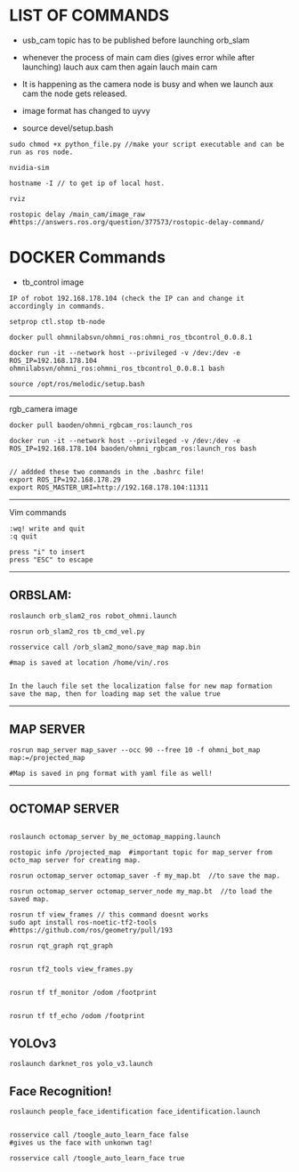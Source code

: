 
# LIST OF COMMANDS




* usb_cam topic has to be published before launching orb_slam

* whenever the process of main cam dies (gives error while after launching) lauch aux cam then again lauch main cam
* It is happening as the camera node is busy and when we launch aux cam the node gets released.

* image format has changed to uyvy


* source devel/setup.bash

```
sudo chmod +x python_file.py //make your script executable and can be run as ros node.

nvidia-sim

hostname -I // to get ip of local host.

rviz

rostopic delay /main_cam/image_raw  #https://answers.ros.org/question/377573/rostopic-delay-command/

```




# DOCKER Commands


* tb_control image


```
IP of robot 192.168.178.104 (check the IP can and change it accordingly in commands.

setprop ctl.stop tb-node

docker pull ohmnilabsvn/ohmni_ros:ohmni_ros_tbcontrol_0.0.8.1

docker run -it --network host --privileged -v /dev:/dev -e ROS_IP=192.168.178.104 ohmnilabsvn/ohmni_ros:ohmni_ros_tbcontrol_0.0.8.1 bash

source /opt/ros/melodic/setup.bash
```

---

rgb_camera image

```
docker pull baoden/ohmni_rgbcam_ros:launch_ros

docker run -it --network host --privileged -v /dev:/dev -e ROS_IP=192.168.178.104 baoden/ohmni_rgbcam_ros:launch_ros bash


// addded these two commands in the .bashrc file!
export ROS_IP=192.168.178.29
export ROS_MASTER_URI=http://192.168.178.104:11311
```





----------------------------
Vim commands
```
:wq! write and quit
:q quit

press "i" to insert
press "ESC" to escape
```


---


## ORBSLAM:
```
roslaunch orb_slam2_ros robot_ohmni.launch 

rosrun orb_slam2_ros tb_cmd_vel.py 

rosservice call /orb_slam2_mono/save_map map.bin

#map is saved at location /home/vin/.ros


In the lauch file set the localization false for new map formation
save the map, then for loading map set the value true
```

----------------------------


## MAP SERVER

```
rosrun map_server map_saver --occ 90 --free 10 -f ohmni_bot_map map:=/projected_map

#Map is saved in png format with yaml file as well!
```

--------------------------------------------------------


## OCTOMAP SERVER

```

roslaunch octomap_server by_me_octomap_mapping.launch

rostopic info /projected_map  #important topic for map_server from octo_map server for creating map. 

rosrun octomap_server octomap_saver -f my_map.bt  //to save the map.

rosrun octomap_server octomap_server_node my_map.bt  //to load the saved map.

rosrun tf view_frames // this command doesnt works
sudo apt install ros-noetic-tf2-tools #https://github.com/ros/geometry/pull/193
```
```
rosrun rqt_graph rqt_graph 


rosrun tf2_tools view_frames.py 


rosrun tf tf_monitor /odom /footprint


rosrun tf tf_echo /odom /footprint

```



## YOLOv3
```
roslaunch darknet_ros yolo_v3.launch 
```


## Face Recognition!
```
roslaunch people_face_identification face_identification.launch 


rosservice call /toogle_auto_learn_face false 
#gives us the face with unkonwn tag!
 
rosservice call /toogle_auto_learn_face true

```















